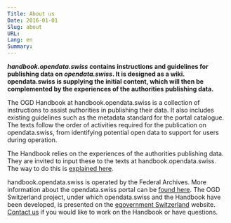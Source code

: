 ```yaml
---
Title: About us
Date: 2016-01-01
Slug: about
URL:
Lang: en
Summary:
---
```


**_handbook.opendata.swiss_ contains instructions and guidelines for publishing data on _opendata.swiss_. It is designed as a wiki. opendata.swiss is supplying the initial content, which will then be complemented by the experiences of the authorities publishing data.**

The OGD Handbook at handbook.opendata.swiss is a collection of instructions to assist authorities in publishing their data. It also includes existing guidelines such as the metadata standard for the portal catalogue. The texts follow the order of activities required for the publication on opendata.swiss, from identifying potential open data to support for users during operation.

The Handbook relies on the experiences of the authorities publishing data. They are invited to input these to the texts at handbook.opendata.swiss. The way to do this is [explained here](/en/pages/contribute).

handbook.opendata.swiss is operated by the Federal Archives. More information about the opendata.swiss portal can be [found here](https://opendata.swiss/en/about/). The OGD Switzerland project, under which opendata.swiss and the Handbook have been developed, is presented on the [egovernment Switzerland](https://www.egovernment.ch/en/umsetzung/e-government-schweiz-2008-2015/open-government-data-schweiz/) website. [Contact us](mailto:opendata@bar.admin.ch) if you would like to work on the Handbook or have questions.
